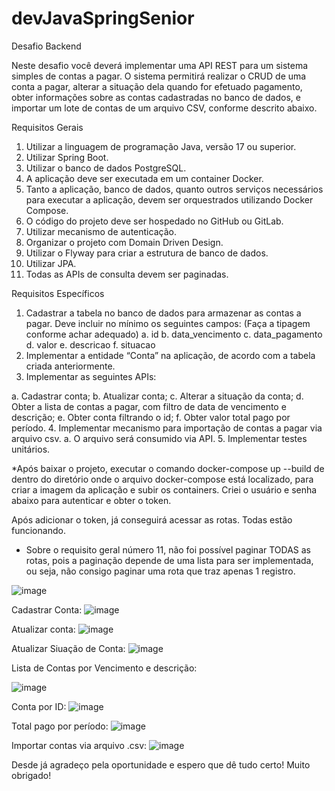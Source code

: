 # devJavaSpringSenior
Desafio Backend

Neste desafio você deverá implementar uma API REST para um sistema simples de
contas a pagar. O sistema permitirá realizar o CRUD de uma conta a pagar, alterar a
situação dela quando for efetuado pagamento, obter informações sobre as contas
cadastradas no banco de dados, e importar um lote de contas de um arquivo CSV, conforme
descrito abaixo.

Requisitos Gerais
1. Utilizar a linguagem de programação Java, versão 17 ou superior.
2. Utilizar Spring Boot.
3. Utilizar o banco de dados PostgreSQL.
4. A aplicação deve ser executada em um container Docker.
5. Tanto a aplicação, banco de dados, quanto outros serviços necessários para
executar a aplicação, devem ser orquestrados utilizando Docker Compose.
6. O código do projeto deve ser hospedado no GitHub ou GitLab.
7. Utilizar mecanismo de autenticação.
8. Organizar o projeto com Domain Driven Design.
9. Utilizar o Flyway para criar a estrutura de banco de dados.
10. Utilizar JPA.
11. Todas as APIs de consulta devem ser paginadas.

Requisitos Específicos
1. Cadastrar a tabela no banco de dados para armazenar as contas a pagar. Deve
incluir no mínimo os seguintes campos: (Faça a tipagem conforme achar adequado)
a. id
b. data_vencimento
c. data_pagamento
d. valor
e. descricao
f. situacao
2. Implementar a entidade “Conta” na aplicação, de acordo com a tabela criada
anteriormente.
3. Implementar as seguintes APIs:

a. Cadastrar conta;
b. Atualizar conta;
c. Alterar a situação da conta;
d. Obter a lista de contas a pagar, com filtro de data de vencimento e descrição;
e. Obter conta filtrando o id;
f. Obter valor total pago por período.
4. Implementar mecanismo para importação de contas a pagar via arquivo csv.
a. O arquivo será consumido via API.
5. Implementar testes unitários.

*Após baixar o projeto, executar o comando docker-compose up --build de dentro do diretório onde o arquivo docker-compose está localizado, para criar a imagem da aplicação e subir os containers.
Criei o usuário e senha abaixo para autenticar e obter o token.

Após adicionar o token, já conseguirá acessar as rotas. Todas estão funcionando.

* Sobre o requisito geral número 11, não foi possível paginar TODAS as rotas, pois a paginação depende de uma lista para ser implementada, ou seja, não consigo paginar uma rota que traz apenas 1 registro.

![image](https://github.com/user-attachments/assets/81f1779c-5ecc-43a9-898a-c911bc018083)

Cadastrar Conta:
![image](https://github.com/user-attachments/assets/9d638471-b325-421f-92c0-0873d169ecfc)

Atualizar conta:
![image](https://github.com/user-attachments/assets/768c174c-5366-4579-91b7-faf3176c27b6)

Atualizar Siuação de Conta:
![image](https://github.com/user-attachments/assets/1fdb190a-f39e-42b3-85c5-22312ec5a5e2)

Lista de Contas por Vencimento e descrição:

![image](https://github.com/user-attachments/assets/9c400bd4-8a3e-48fb-b3d4-43a5dcd63435)

Conta por ID: 
![image](https://github.com/user-attachments/assets/e4c99526-0897-4354-8ec7-3c7c622604f6)

Total pago por período:
![image](https://github.com/user-attachments/assets/3076dd40-6d10-4f3e-8aee-bee8d481ffaf)

Importar contas via arquivo .csv:
![image](https://github.com/user-attachments/assets/baa092d3-6fc8-4076-85b8-e02172076272)

Desde já agradeço pela oportunidade e espero que dê tudo certo!
Muito obrigado!








